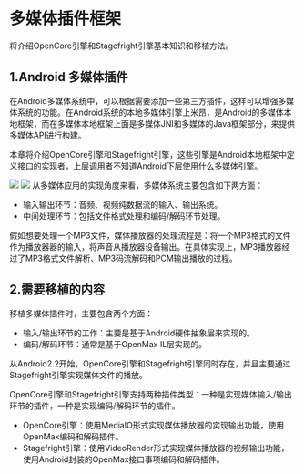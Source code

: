 # 多媒体插件框架
将介绍OpenCore引擎和Stagefright引擎基本知识和移植方法。

## 1.Android 多媒体插件
在Android多媒体系统中，可以根据需要添加一些第三方插件，这样可以增强多媒体系统的功能。在Android系统的本地多媒体引擎上米昂，是Android的多媒体本地框架，而在多媒体本地框架上面是多媒体JNI和多媒体的Java框架部分，来提供多媒体API进行构建。

本章将介绍OpenCore引擎和Stagefright引擎，这些引擎是Android本地框架中定义接口的实现者，上层调用者不知道Android下层使用什么多媒体引擎。

<image src="image/01-01.jpg"/>

<image src="image/01-02.jpg"/>
从多媒体应用的实现角度来看，多媒体系统主要包含如下两方面：

* 输入输出环节：音频、视频纯数据流的输入、输出系统。
* 中间处理环节：包括文件格式处理和编码/解码环节处理。

假如想要处理一个MP3文件，媒体播放器的处理流程是：将一个MP3格式的文件作为播放器器的输入，将声音从播放器设备输出。在具体实现上，MP3播放器经过了MP3格式文件解析、MP3码流解码和PCM输出播放的过程。

## 2.需要移植的内容
移植多媒体插件时，主要包含两个方面：

* 输入/输出环节的工作：主要是基于Android硬件抽象层来实现的。
* 编码/解码环节：通常是基于OpenMax IL层实现的。

从Android2.2开始，OpenCore引擎和Stagefright引擎同时存在，并且主要通过Stagefright引擎实现媒体文件的播放。

OpenCore引擎和Stagefright引擎支持两种插件类型：一种是实现媒体输入/输出环节的插件，一种是实现编码/解码环节的插件。

* OpenCore引擎：使用MediaIO形式实现媒体播放器的实现输出功能，使用OpenMax编码和解码插件。
* Stagefright引擎：使用VideoRender形式实现媒体播放器的视频输出功能，使用Android封装的OpenMax接口事项编码和解码插件。
